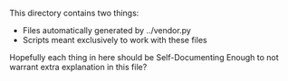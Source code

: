 This directory contains two things:
- Files automatically generated by ../vendor.py
- Scripts meant exclusively to work with these files

Hopefully each thing in here should be Self-Documenting Enough to not warrant
extra explanation in this file?

